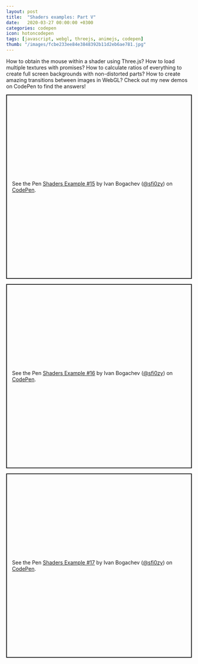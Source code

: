 ```yaml
---
layout: post
title:  "Shaders examples: Part V"
date:   2020-03-27 00:00:00 +0300
categories: codepen
icon: hotoncodepen
tags: [javascript, webgl, threejs, animejs, codepen]
thumb: "/images/fcbe233ee84e3848392b11d2eb6ae781.jpg"
---
```


How to obtain the mouse within a shader using Three.js? How to load multiple textures with promises? How to calculate ratios of everything to create full screen backgrounds with non-distorted parts? How to create amazing transitions between images in WebGL? Check out my new demos on CodePen to find the answers!


<p class='codepen' data-height='500' data-theme-id='light' data-default-tab='result' data-user='sfi0zy' data-slug-hash='VwLBXGg' style='height: 500px; box-sizing: border-box; display: flex; align-items: center; justify-content: center; border: 2px solid; margin: 1em 0; padding: 1em;' data-pen-title='Shaders Example #15'>
  <span>See the Pen <a href='https://codepen.io/sfi0zy/pen/VwLBXGg'>
  Shaders Example #15</a> by Ivan Bogachev (<a href='https://codepen.io/sfi0zy'>@sfi0zy</a>)
  on <a href='https://codepen.io'>CodePen</a>.</span>
</p>

<p class='codepen' data-height='500' data-theme-id='light' data-default-tab='result' data-user='sfi0zy' data-slug-hash='bGdjxpg' style='height: 500px; box-sizing: border-box; display: flex; align-items: center; justify-content: center; border: 2px solid; margin: 1em 0; padding: 1em;' data-pen-title='Shaders Example #16'>
  <span>See the Pen <a href='https://codepen.io/sfi0zy/pen/bGdjxpg'>
  Shaders Example #16</a> by Ivan Bogachev (<a href='https://codepen.io/sfi0zy'>@sfi0zy</a>)
  on <a href='https://codepen.io'>CodePen</a>.</span>
</p>

<p class='codepen' data-height='500' data-theme-id='light' data-default-tab='result' data-user='sfi0zy' data-slug-hash='bGdObEw' style='height: 500px; box-sizing: border-box; display: flex; align-items: center; justify-content: center; border: 2px solid; margin: 1em 0; padding: 1em;' data-pen-title='Shaders Example #17'>
  <span>See the Pen <a href='https://codepen.io/sfi0zy/pen/bGdObEw'>
  Shaders Example #17</a> by Ivan Bogachev (<a href='https://codepen.io/sfi0zy'>@sfi0zy</a>)
  on <a href='https://codepen.io'>CodePen</a>.</span>
</p>

<script async src='https://static.codepen.io/assets/embed/ei.js'></script>


